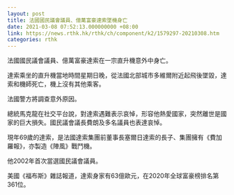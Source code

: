 ```yaml
---
layout: post
title: 法國國民議會議員、億萬富豪達索墜機身亡
date: 2021-03-08 07:52:13.000000000 +08:00
link: https://news.rthk.hk/rthk/ch/component/k2/1579297-20210308.htm
categories: rthk
---
```


法國國民議會議員、億萬富豪達索在一宗直升機意外中身亡。

達索乘坐的直升機當地時間星期日晚，從法國北部城市多維爾附近起飛後墜毀，達索和機師死亡，機上沒有其他乘客。

法國警方將調查意外原因。

總統馬克龍在社交平台說，對達索遇難表示哀悼，形容他熱愛國家，突然離世是國家的巨大損失。國民議會議長費朗及多名議員也表達哀悼。

現年69歲的達索，是法國達索集團前董事長塞爾日達索的長子、集團擁有《費加羅報》，亦製造《陣風》戰鬥機。

他2002年首次當選國民議會議員。

美國《福布斯》雜誌報道，達索身家有63億歐元，在2020年全球富豪榜排名第361位。
